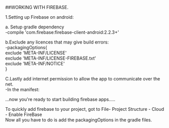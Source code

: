 ##WORKING WITH FIREBASE.  

1.Setting up Firebase on android:  

  a. Setup gradle dependency  
        -compile 'com.firebase:firebase-client-android:2.2.3+'  
        
  b.Exclude any licences that may give build errors:  
        -packagingOptions{  
            exclude 'META-INF/LICENSE'  
            exclude 'META-INF/LICENSE-FIREBASE.txt'  
            exclude 'META-INF/NOTICE'  
        }   
        
   C.Lastly add internet permission to allow the app to communicate over the net.  
        -In the manifest:  
   <uses-permission adroid:name="android.permission.INTERNET"/>  
   
   
   ...now you're ready to start building firebase apps.....  
   
   To quickly add firebase to your project, got to File- Project Structure - Cloud - Enable FireBase  
   Now all you have to do is add the packagingOptions in the gradle files.
   
   
